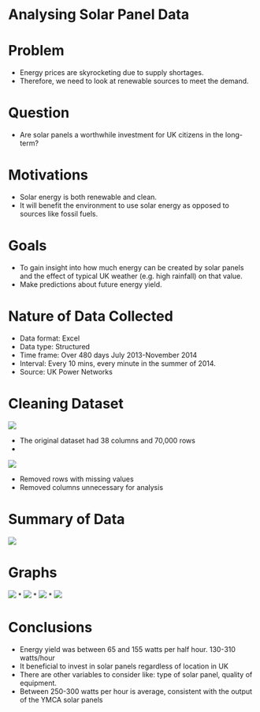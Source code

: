 # Analysing Solar Panel Data

# Problem
* Energy prices are skyrocketing due to supply shortages.
* Therefore, we need to look at renewable sources to meet the demand.

# Question
* Are solar panels a worthwhile investment for UK citizens in the long-term?

# Motivations
* Solar energy is both renewable and clean.
* It will benefit the environment to use solar energy as opposed to sources like fossil fuels.

# Goals
* To gain insight into how much energy can be created by solar panels and the effect of typical UK weather (e.g. high rainfall) on that value.
* Make predictions about future energy yield.

# Nature of Data Collected
* Data format: Excel
* Data type: Structured
* Time frame: Over 480 days July 2013-November 2014
* Interval: Every 10 mins, every minute in the summer of 2014.
* Source: UK Power Networks

# Cleaning Dataset
![](https://github.com/FloralInsanity/Sana_Portfolio/blob/main/solar_panels/images/uncleaned_dataset.png)
* The original dataset had 38 columns and 70,000 rows
* 
![](https://github.com/FloralInsanity/Sana_Portfolio/blob/main/solar_panels/images/cleaned_dataset.png)
* Removed rows with missing values
* Removed columns unnecessary for analysis

# Summary of Data
![](https://github.com/FloralInsanity/Sana_Portfolio/blob/main/solar_panels/images/summary_of_data.png)

# Graphs
![](https://github.com/FloralInsanity/Sana_Portfolio/blob/main/solar_panels/images/site_temp.png)
* 
![](https://github.com/FloralInsanity/Sana_Portfolio/blob/main/solar_panels/images/site_rain.png)
* 
![](https://github.com/FloralInsanity/Sana_Portfolio/blob/main/solar_panels/images/site_humidity.png)
* 
![](https://github.com/FloralInsanity/Sana_Portfolio/blob/main/solar_panels/images/site_solarenergy.png)

# Conclusions
* Energy yield was between 65 and 155 watts per half hour. 130-310 watts/hour
* It beneficial to invest in solar panels regardless of location in UK
* There are other variables to consider like: type of solar panel, quality of equipment. 
* Between 250-300 watts per hour is average, consistent with the output of the YMCA solar panels
